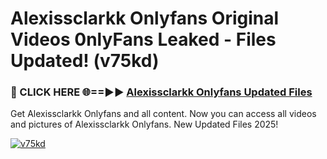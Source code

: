 # Alexissclarkk Onlyfans Original Videos 0nlyFans Leaked - Files Updated! (v75kd)

<h3>🔴 CLICK HERE 🌐==►► <a href="https://tinyurl.com/ehrbuxhb" rel="nofollow">Alexissclarkk Onlyfans Updated Files</a></h3>

Get Alexissclarkk Onlyfans and all content. Now you can access all videos and pictures of Alexissclarkk Onlyfans. New Updated Files 2025!

[![v75kd](https://i.imgur.com/lVYEuWS.gif)](https://tinyurl.com/ehrbuxhb)
